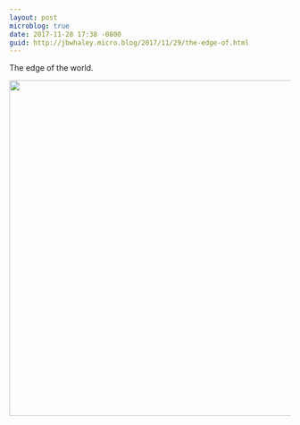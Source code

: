 ```yaml
---
layout: post
microblog: true
date: 2017-11-28 17:38 -0800
guid: http://jbwhaley.micro.blog/2017/11/29/the-edge-of.html
---
```

The edge of the world.

<img src="http://www.jarrodwhaley.com/uploads/2017/cd5c384ef6.jpg" width="600" height="600" />

